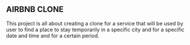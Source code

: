 AIRBNB CLONE
-------------
This project is all about creating a clone for a service that will be used
by user to find a place to stay temporarily in a specific city and for a specific
date and time and for a certain period.
